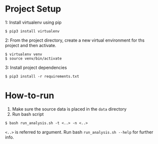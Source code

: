 
# Project Setup
1: Install virtualenv using pip
```
$ pip3 install virtualenv
```
2: From the project directory, create a new virtual environment for ths project and then activate.
```
$ virtualenv venv
$ source venv/bin/activate
```
3: Install project dependencies
```
$ pip3 install -r requirements.txt
```

# How-to-run
1. Make sure the source data is placed in the `data` directory
2. Run bash script
```
$ bash run_analysis.sh -t <..> -n <..>
```
`<..>` is referred to argument. Run bash `run_analysis.sh --help` for further info.
